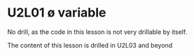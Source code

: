 # U2L01 ø variable 

No drill, as the code in this lesson is not very drillable by itself.

The content of this lesson is drilled in U2L03 and beyond
